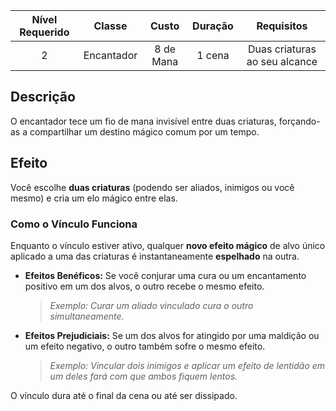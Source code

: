 
| Nível Requerido | Classe | Custo | Duração | Requisitos |
| :---: | :---: | :---: | :---: | :---: |
| 2 | Encantador | 8 de Mana | 1 cena | Duas criaturas ao seu alcance |

## Descrição
O encantador tece um fio de mana invisível entre duas criaturas, forçando-as a compartilhar um destino mágico comum por um tempo.

## Efeito
Você escolhe **duas criaturas** (podendo ser aliados, inimigos ou você mesmo) e cria um elo mágico entre elas.

### Como o Vínculo Funciona
Enquanto o vínculo estiver ativo, qualquer **novo efeito mágico** de alvo único aplicado a uma das criaturas é instantaneamente **espelhado** na outra.

* **Efeitos Benéficos:** Se você conjurar uma cura ou um encantamento positivo em um dos alvos, o outro recebe o mesmo efeito.
    > *Exemplo: Curar um aliado vinculado cura o outro simultaneamente.*

* **Efeitos Prejudiciais:** Se um dos alvos for atingido por uma maldição ou um efeito negativo, o outro também sofre o mesmo efeito.
    > *Exemplo: Vincular dois inimigos e aplicar um efeito de lentidão em um deles fará com que ambos fiquem lentos.*

O vínculo dura até o final da cena ou até ser dissipado.